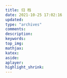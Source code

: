 ```yaml
---
title: 归 档
date: 2021-10-25 17:02:16
updated:
type: "archives"
comments:
description:
keywords:
top_img:
mathjax:
katex:
aside:
aplayer:
highlight_shrink:
---
```


